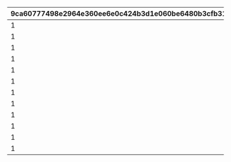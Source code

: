 |9ca60777498e2964e360ee6e0c424b3d1e060be6480b3cfb31dacb41a9a0b09f|2fd27d6ff3db0b7a5291175e222008adb03123d25f9339ac419797e3c6c8e089|45fae0de8d36a76e75d168564fde86675b49dce39d88aab72000547e7141d526|8328b25683128299919eb2d75b77c122d5afe16e7cede1cc5d850c317dccdb4b|
| --- | --- | --- | --- |
|1|1|0|1|
|1|1|175|2|
|1|1|420|3|
|1|1|700|4|
|1|3|1400|5|
|1|3|2100|6|
|1|3|2800|7|
|1|3|4200|8|
|1|6|6300|9|
|1|6|9100|10|
|1|6|12600|11|
|1|6|16800|12|